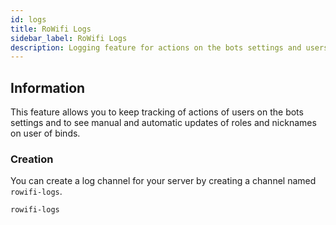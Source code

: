 ```yaml
---
id: logs
title: RoWifi Logs
sidebar_label: RoWifi Logs
description: Logging feature for actions on the bots settings and users.
---
```


## Information

 This feature allows you to keep tracking of actions of users on the bots settings and to see manual and automatic updates of roles and nicknames on user of binds.

### Creation

You can create a log channel for your server by creating a channel named `rowifi-logs`.

```text
rowifi-logs
```
